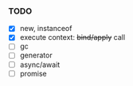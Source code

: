 
### TODO
- [x] new, instanceof
- [x] execute context: ~~bind/apply~~ call
- [ ] gc
- [ ] generator
- [ ] async/await
- [ ] promise
